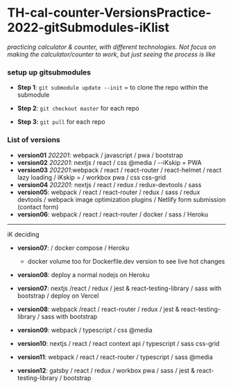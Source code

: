 # TH-cal-counter-VersionsPractice-2022-gitSubmodules-iKlist

_practicing calculator & counter, with different technologies. Not focus on making the calculator/counter to work, but just seeing the process is like_

### setup up gitsubmodules

- **Step 1**: `git submodule update --init` = to clone the repo within the submodule

- **Step 2**: `git checkout master` for each repo

- **Step 3**: `git pull` for each repo

### List of versions

- **version01** _202201_: webpack / javascript / pwa / bootstrap
- **version02** _202201_: nextjs / react / css @media / --iKskip = PWA
- **version03** _202201_:webpack / react / react-router / react-helmet / react lazy loading / iKskip = / workbox pwa / css css-grid
- **version04** _202201_: nextjs / react / redux / redux-devtools / sass
- **version05**: webpack / react / react-router / redux / sass / redux devtools / webpack image optimization plugins / Netlify form submission (contact form)
- **version06**: webpack / react / react-router / docker / sass / Heroku

---

iK deciding

- **version07**: / docker compose / Heroku
  - docker volume too for Dockerfile.dev version to see live hot changes
- **version08**: deploy a normal nodejs on Heroku

- **version07**: nextjs /react / redux / jest & react-testing-library / sass with bootstrap / deploy on Vercel

- **version08**: webpack /react / react-router / redux / jest & react-testing-library / sass with bootstrap

- **version09**: webpack / typescript / css @media

- **version10**: nextjs / react / react context api / typescript / sass css-grid

- **version11**: webpack / react / react-router / typescript / sass @media

- **version12**: gatsby / react / redux / workbox pwa / sass / jest & react-testing-library / bootstrap

